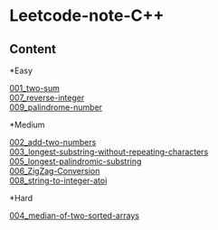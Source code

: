 Leetcode-note-C++
===

Content
---

*Easy

[001_two-sum](https://github.com/github2mon/Leetcode-note-cpp/blob/master/001_two-sum.cpp)  
[007_reverse-integer](https://github.com/github2mon/Leetcode-note-cpp/blob/master/007_reverse-integer.cpp)  
[009_palindrome-number](https://github.com/github2mon/Leetcode-note-cpp/blob/master/009_palindrome-number.cpp)  

*Medium

[002_add-two-numbers](https://github.com/github2mon/Leetcode-note-cpp/blob/master/002_add-two-numbers.cpp)  
[003_longest-substring-without-repeating-characters](https://github.com/github2mon/Leetcode-note-cpp/blob/master/003_longest-substring-without-repeating-characters.cpp)  
[005_longest-palindromic-substring](https://github.com/github2mon/Leetcode-note-cpp/blob/master/005_longest-palindromic-substring.cpp)  
[006_ZigZag-Conversion](https://github.com/github2mon/Leetcode-note-cpp/blob/master/006_ZigZag-Conversion.cpp)  
[008_string-to-integer-atoi](https://github.com/github2mon/Leetcode-note-cpp/blob/master/008_string-to-integer-atoi.cpp)  

*Hard

[004_median-of-two-sorted-arrays](https://github.com/github2mon/Leetcode-note-cpp/blob/master/004_median-of-two-sorted-arrays.cpp)  
